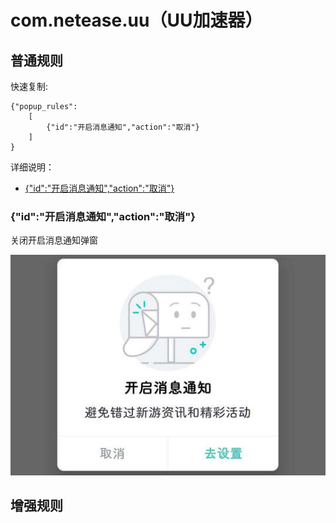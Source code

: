 # com.netease.uu（UU加速器）

## 普通规则

快速复制:
```
{"popup_rules":
    [
        {"id":"开启消息通知","action":"取消"}
    ]
}
```
详细说明：
- [{"id":"开启消息通知","action":"取消"}](#id开启消息通知action取消)

### {"id":"开启消息通知","action":"取消"}
关闭开启消息通知弹窗

![](./assets/开启消息通知弹窗.jpg)


## 增强规则
